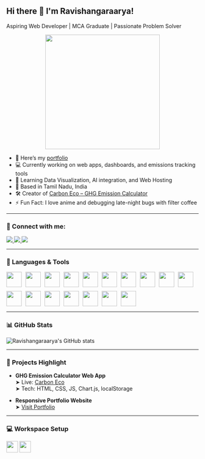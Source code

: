 ## Hi there 👋 I'm Ravishangaraarya!

Aspiring Web Developer | MCA Graduate | Passionate Problem Solver  

<div align="center">
  <img src="https://media.giphy.com/media/qgQUggAC3Pfv687qPC/giphy.gif" width="300" />
</div>

- 🔭 Here’s my [portfolio](https://portfolio-rv23.netlify.app/)
- 💻 Currently working on web apps, dashboards, and emissions tracking tools
- 🌱 Learning Data Visualization, AI integration, and Web Hosting  
- 📍 Based in Tamil Nadu, India
- 🛠️ Creator of [Carbon Eco – GHG Emission Calculator](https://monkeydluffy24.pythonanywhere.com/)
- ⚡ Fun Fact: I love anime and debugging late-night bugs with filter coffee

---

### 🔗 Connect with me:
<p align="left">
  <a href="https://www.linkedin.com/in/ravishangar-aarya24">
    <img src="https://img.shields.io/badge/LinkedIn-blue?style=for-the-badge&logo=linkedin&logoColor=white"/>
  </a>
  <a href="https://github.com/ravi609">
    <img src="https://img.shields.io/badge/GitHub-black?style=for-the-badge&logo=github&logoColor=white"/>
  </a>
  <a href="https://leetcode.com/u/cqcO1cztVw/">
    <img src="https://img.shields.io/badge/LeetCode-yellow?style=for-the-badge&logo=leetcode&logoColor=black"/>
  </a>
</p>

---

### 🚀 Languages & Tools
<div style="display: flex; flex-wrap: wrap; gap: 10px;">
  <img src="https://img.icons8.com/color/48/html-5.png" height="40"/>
  <img src="https://img.icons8.com/color/48/css3.png" height="40"/>
  <img src="https://img.icons8.com/color/48/javascript.png" height="40"/>
  <img src="https://img.icons8.com/color/48/python.png" height="40"/>
  <img src="https://img.icons8.com/color/48/java-coffee-cup-logo.png" height="40"/>
  <img src="https://img.icons8.com/ios-filled/50/sql.png" height="40"/>
  <img src="https://img.icons8.com/color/48/mysql-logo.png" height="40"/>
  <img src="https://img.icons8.com/color/48/mongodb.png" height="40"/>
  <img src="https://img.icons8.com/color/48/react-native.png" height="40"/>
  <img src="https://img.icons8.com/color/48/nodejs.png" height="40"/>
  <img src="https://img.icons8.com/color/48/visual-studio-code-2019.png" height="40"/>
  <img src="https://img.icons8.com/color/48/pycharm.png" height="40"/>
  <img src="https://img.icons8.com/color/48/adobe-photoshop.png" height="40"/>
  <img src="https://img.icons8.com/color/48/figma--v1.png" height="40"/>
  <img src="https://img.icons8.com/color/48/microsoft-excel-2019--v1.png" height="40"/>
  <img src="https://img.icons8.com/color/48/amazon-web-services.png" height="40"/>
  <img src="https://img.icons8.com/color/48/google-cloud.png" height="40"/>
</div>

---

### 📊 GitHub Stats
![Ravishangaraarya's GitHub stats](https://github-readme-stats.vercel.app/api?username=ravi609&theme=radical&show_icons=true)

---

### 💼 Projects Highlight
- **GHG Emission Calculator Web App**  
  ➤ Live: [Carbon Eco](https://monkeydluffy24.pythonanywhere.com/)  
  ➤ Tech: HTML, CSS, JS, Chart.js, localStorage

- **Responsive Portfolio Website**  
  ➤ [Visit Portfolio](https://portfolio-rv23.netlify.app/)

---

### 💻 Workspace Setup
<img height="30" src="https://img.shields.io/badge/Lenovo-V15_G2_ALC-ED1C24?style=for-the-badge&logo=lenovo&logoColor=white"/>
<img height="30" src="https://img.shields.io/badge/Windows-11-0078D6?style=for-the-badge&logo=windows&logoColor=white"/>

